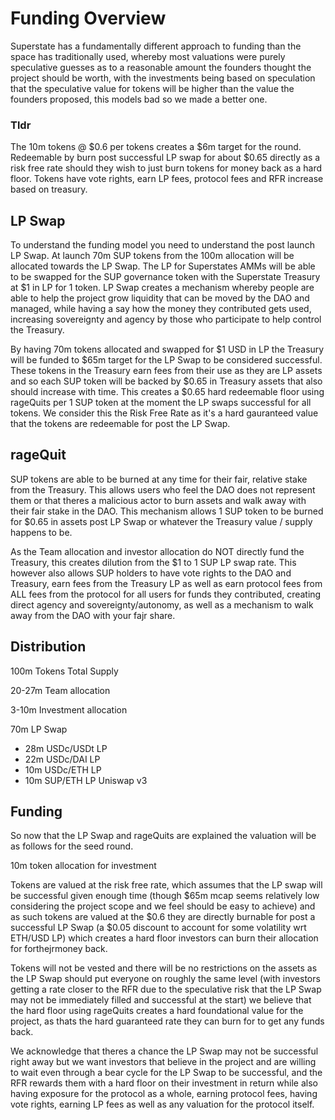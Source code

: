 # Funding Overview
Superstate has a fundamentally different approach to funding than the space has traditionally used, whereby most valuations were purely speculative guesses as to a reasonable amount the founders thought the project should be worth, with the investments being based on speculation that the speculative value for tokens will be higher than the value the founders proposed, this models bad so we made a better one.

### Tldr
The 10m tokens @ $0.6 per tokens creates a $6m target for the round. Redeemable by burn post successful LP swap for about $0.65 directly as a risk free rate should they wish to just burn tokens for money back as a hard floor. Tokens have vote rights, earn LP fees, protocol fees and RFR increase based on treasury. 

## LP Swap
To understand the funding model you need to understand the post launch LP Swap. At launch 70m SUP tokens from the 100m allocation will be allocated towards the LP Swap. The LP for Superstates AMMs will be able to be swapped for the SUP governance token with the Superstate Treasury at $1 in LP for 1 token. LP Swap creates a mechanism whereby people are able to help the project grow liquidity that can be moved by the DAO and managed, while having a say how the money they contributed gets used, increasing sovereignty and agency by those who participate to help control the Treasury. 

By having 70m tokens allocated and swapped for $1 USD in LP the Treasury will be funded to $65m target for the LP Swap to be considered successful. These tokens in the Treasury earn fees from their use as they are LP assets and so each SUP token will be backed by $0.65 in Treasury assets that also should increase with time. This creates a $0.65 hard redeemable floor using rageQuits per 1 SUP token at the moment the LP swaps successful for all tokens. We consider this the Risk Free Rate as it's a hard gauranteed value that the tokens are redeemable for post the LP Swap.

## rageQuit
SUP tokens are able to be burned at any time for their fair, relative stake from the Treasury. This allows users who feel the DAO does not represent them or that theres a malicious actor to burn assets and walk away with their fair stake in the DAO. This mechanism allows 1 SUP token to be burned for $0.65 in assets post LP Swap or whatever the Treasury value / supply happens to be. 

As the Team allocation and investor allocation do NOT directly fund the Treasury, this creates dilution from the $1 to 1 SUP LP swap rate. This however also allows SUP holders to have vote rights to the DAO and Treasury, earn fees from the Treasury LP as well as earn protocol fees from ALL fees from the protocol for all users for funds they contributed, creating direct agency and sovereignty/autonomy, as well as a mechanism to walk away from the DAO with your fajr share.

## Distribution
100m Tokens Total Supply

20-27m Team allocation

3-10m Investment allocation

70m LP Swap
   - 28m USDc/USDt LP
   - 22m USDc/DAI LP
   - 10m USDc/ETH LP
   - 10m SUP/ETH LP Uniswap v3

## Funding
So now that the LP Swap and rageQuits are explained the valuation will be as follows for the seed round.

10m token allocation for investment

Tokens are valued at the risk free rate, which assumes that the LP swap will be successful given enough time (though $65m mcap seems relatively low considering the project scope and we feel should be easy to achieve) and as such tokens are valued at the $0.6 they are directly burnable for post a successful LP Swap (a $0.05 discount to account for some volatility wrt ETH/USD LP) which creates a hard floor investors can burn their allocation for forthejrmoney back.

Tokens will not be vested and there will be no restrictions on the assets as the LP Swap should put everyone on roughly the same level (with investors getting a rate closer to the RFR due to the speculative risk that the LP Swap may not be immediately filled and successful at the start) we believe that the hard floor using rageQuits creates a hard foundational value for the project, as thats the hard guaranteed rate they can burn for to get any funds back. 

We acknowledge that theres a chance the LP Swap may not be successful right away but we want investors that believe in the project and are willing to wait even through a bear cycle for the LP Swap to be successful, and the RFR rewards them with a hard floor on their investment in return while also having exposure for the protocol as a whole, earning protocol fees, having vote rights, earning LP fees as well as any valuation for the protocol itself.
